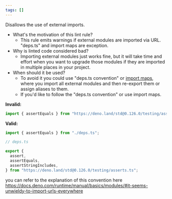 ```yaml
---
tags: []
---
```


Disallows the use of external imports.

- What's the motivation of this lint rule?
  - This rule emits warnings if external modules are imported via URL. "deps.ts"
    and import maps are exception.
- Why is linted code considered bad?
  - Importing external modules just works fine, but it will take time and effort
    when you want to upgrade those modules if they are imported in multiple
    places in your project.
- When should it be used?
  - To avoid it you could use "deps.ts convention" or
    [import maps](https://docs.deno.com/runtime/manual/basics/import_maps),
    where you import all external modules and then re-export them or assign
    aliases to them.
  - If you'd like to follow the "deps.ts convention" or use import maps.

**Invalid:**

```typescript
import { assertEquals } from "https://deno.land/std@0.126.0/testing/asserts.ts";
```

**Valid:**

```typescript
import { assertEquals } from "./deps.ts";
```

```typescript
// deps.ts

export {
  assert,
  assertEquals,
  assertStringIncludes,
} from "https://deno.land/std@0.126.0/testing/asserts.ts";
```

you can refer to the explanation of this convention here
https://docs.deno.com/runtime/manual/basics/modules/#it-seems-unwieldy-to-import-urls-everywhere
